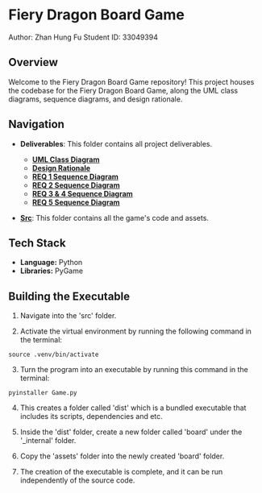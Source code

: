# Fiery Dragon Board Game

Author: Zhan Hung Fu 
Student ID: 33049394

## Overview

Welcome to the Fiery Dragon Board Game repository! This project houses the codebase for the Fiery Dragon Board Game, along the UML class diagrams, sequence diagrams, and design rationale. 

## Navigation

- **Deliverables**: This folder contains all project deliverables.
    - [**UML Class Diagram**](./deliverables/FIT3077%20Sprint%202%20UML%20Class%20Diagram.pdf)
    - [**Design Rationale**](./deliverables/FIT3077%20Sprint%202%20Design%20Rationale.pdf)
    - [**REQ 1 Sequence Diagram**](./deliverables/FIT3077%20Sprint%202%20REQ%201%20Sequence%20Diagram.pdf)
    - [**REQ 2 Sequence Diagram**](./deliverables/FIT3077%20Sprint%202%20REQ%202%20Sequence%20Diagram.pdf)
    - [**REQ 3 & 4 Sequence Diagram**](./deliverables/FIT3077%20Sprint%202%20REQ%203%20&%204%20Sequence%20Diagram.pdf)
    - [**REQ 5 Sequence Diagram**](./deliverables/FIT3077%20Sprint%202%20Design%20Rationale.pdf)

- [**Src**](./src/): This folder contains all the game's code and assets.

## Tech Stack

- **Language:** Python
- **Libraries:** PyGame

## Building the Executable

1. Navigate into the 'src' folder.

2. Activate the virtual environment by running the following command in the terminal:


` source .venv/bin/activate `

3. Turn the program into an executable by running this command in the terminal:

` pyinstaller Game.py `

4. This creates a folder called 'dist' which is a bundled executable that includes its scripts, dependencies and etc.

5. Inside the 'dist' folder, create a new folder called 'board' under the '_internal' folder.

6. Copy the 'assets' folder into the newly created 'board' folder.

7. The creation of the executable is complete, and it can be run independently of the source code.